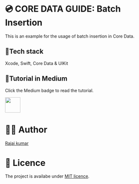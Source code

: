 # 💿 CORE DATA GUIDE: Batch Insertion

This is an example for the usage of batch insertion in Core Data.

## 🥞Tech stack

Xcode, Swift, Core Data & UIKit

## 📄Tutorial in Medium

Click the Medium badge to read the tutorial.

<a href="https://medium.com/nerd-for-tech/core-data-batch-insertion-ff9d2e2d4fd9"><img src="https://img.shields.io/badge/medium-%2312100E.svg?&style=for-the-badge&logo=medium&logoColor=white" height=50></a> 

# 👨‍💻 Author 
[Rajai kumar](https://github.com/Rajaikumar-iOSDev)

# 🔖 Licence 
The project is availabe under [MIT licence](https://github.com/Rajaikumar-iOSDev/Simple-POP-Example/blob/main/LICENSE).
